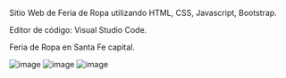 Sitio Web de Feria de Ropa utilizando HTML, CSS, Javascript, Bootstrap.

Editor de código: Visual Studio Code.

Feria de Ropa en Santa Fe capital.

![image](https://user-images.githubusercontent.com/92988456/231231019-3829671d-39ee-46e6-aa7c-2e5a90158d8c.png)
![image](https://user-images.githubusercontent.com/92988456/231231103-4ceaf748-fa49-4cc7-8337-2a6b3fef2f2b.png)
![image](https://user-images.githubusercontent.com/92988456/231231258-24855de1-5bfe-4507-9b49-9cdf189c99a7.png)
